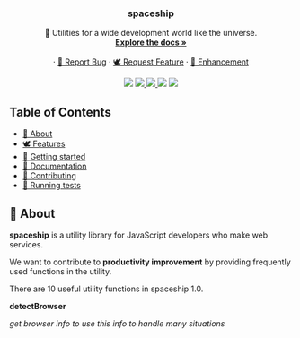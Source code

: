 <p align="center">
<h3 align="center">spaceship</h3>

<p align="center">
🚀 Utilities for a wide development world like the universe.
<br>
<a href="https://spaceship-js.netlify.com/#/" target="_blank"><strong>Explore the docs »</strong></a>
<br>
<br>
·
<a href="https://github.com/emplody/spaceship/issues/new?template=bug.md">🐞 Report Bug</a>
·
<a href="https://github.com/emplody/spaceship/issues/new?template=feature.md">🕊 Request Feature</a>
·
<a href="https://github.com/emplody/spaceship/issues/new?template=enchancement.md">🌈 Enhancement</a>
</p>
</p>

<p align="center">
<img src="https://img.shields.io/badge/maintained%20with-lerna-cc00ff.svg">
<a href="https://travis-ci.com/emplody/spaceship" target="_blank">
<img src="https://travis-ci.com/emplody/spaceship.svg?branch=develop">
</a>
<a href="http://makeapullrequest.com/" target="_blank">
<img src="https://img.shields.io/badge/PRs-welcome-brightgreen.svg">
</a>
<img src="https://img.shields.io/github/license/emplody/spaceship">
<img src="https://img.shields.io/github/issues/emplody/spaceship">
</p>

## Table of Contents

- [🌝 About](#-about)
- [🕊 Features](#-features)
- [🏁 Getting started](#-getting-started)
- [📖 Documentation](#-documentation)
- [🎁 Contributing](#-contributing)
- [💉 Running tests](#-running-tests)

## 🌝 About

**spaceship** is a utility library for JavaScript developers who make web services.

We want to contribute to **productivity improvement** by providing frequently used functions in the utility.

There are 10 useful utility functions in spaceship 1.0.

**detectBrowser**

_get browser info to use this info to handle many situations_
